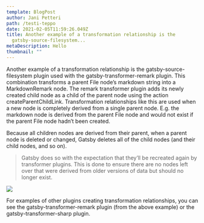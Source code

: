 ```yaml
---
template: BlogPost
author: Jani Petteri
path: /testi-teppo
date: 2021-02-05T11:59:26.049Z
title: Another example of a transformation relationship is the
  gatsby-source-filesystem...
metaDescription: Hello
thumbnail: ""
---
```

Another example of a transformation relationship is the gatsby-source-filesystem plugin used with the gatsby-transformer-remark plugin. This combination transforms a parent File node’s markdown string into a MarkdownRemark node. The remark transformer plugin adds its newly created child node as a child of the parent node using the action createParentChildLink. Transformation relationships like this are used when a new node is completely derived from a single parent node. E.g. the markdown node is derived from the parent File node and would not exist if the parent File node hadn’t been created.

Because all children nodes are derived from their parent, when a parent node is deleted or changed, Gatsby deletes all of the child nodes (and their child nodes, and so on). 

> Gatsby does so with the expectation that they’ll be recreated again by transformer plugins. This is done to ensure there are no nodes left over that were derived from older versions of data but should no longer exist.

![](/assets/proxyclick-visitor-management-system-s86whghp25y-unsplash.jpg)

For examples of other plugins creating transformation relationships, you can see the gatsby-transformer-remark plugin (from the above example) or the gatsby-transformer-sharp plugin.